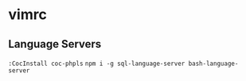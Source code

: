 # vimrc

## Language Servers
`:CocInstall coc-phpls`
`npm i -g sql-language-server bash-language-server`
